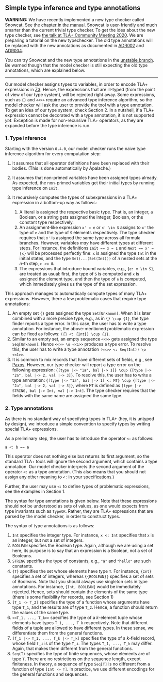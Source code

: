 ## Simple type inference and type annotations

**WARNING:** We have recently implemented a new type checker called Snowcat.
See the [chapter in the manual](./typechecker-snowcat.md).
Snowcat is user-friendly and much smarter than the current trivial type
checker.  To get the idea about the new type checker, see [the talk at TLA+
Community Meeting 2020](https://youtu.be/hnp25hmCMN8). We are preparing a
tutorial on the new typechecker. The old type annotations will be replaced with
the new annotations as documented in [ADR002](../adr/002adr-types.md)
and [ADR004](../adr/004adr-annotations.md).

You can try Snowcat and the new type annotations in the [unstable
branch](https://github.com/informalsystems/apalache).  Be warned though that
the model checker is still expecting the old type annotations, which are
explained below.

---------------------------------------------------------------------------------

Our model checker assigns types to variables, in order to encode TLA+ expressions
in [Z3](https://github.com/Z3Prover/z3). Hence, the expressions that are ill-typed
(from the point of view of our type system), will be rejected right away. Some
expressions, such as ``{}`` and ``<<>>`` require an advanced type inference algorithm,
so the model checker will ask the user to provide the tool with a type annotation.
To get an idea of our type system, check Section 2. In a nutshell,
if a TLA+ expression cannot be decorated with a type annotation,
it is not supported _yet_. Exception is made for non-recursive TLA+ operators, as they are
expanded before the type inference is run. 

### 1. Type inference

Starting with the version ``0.4.0``, our model checker runs the naive type
inference algorithm for every computation step:

 1. It assumes that all operator definitions have been replaced with their
bodies. (This is done automatically by Apalache.)

 1. It assumes that non-primed variables have been assigned types already.
 As expected, the non-primed variables get their initial types by running
 type inference on ``Init``.

 1. It recursively computes the types of subexpressions in a TLA+ expression in
 a bottom-up way as follows:
 
    1. A literal is assigned the respective basic type. That is, an integer,
     a Boolean, or a string gets assigned the integer, Boolean, or the constant
     type respectively.
    1. An assignment-like expression ``x' = e`` or ``x' \in S`` assigns to ``x'``
     the type of ``e`` and the type of ``S`` elements respectively. The type
     checker requires that ``x'`` is assigned the same type across all formula
     branches. However, variables _may_ have different types at different steps.
     For instance, the definitions ``Init == x = 1`` and ``Next == x' = {x}``
     will be processed perfectly fine: ``x`` is assigned the type ``Int`` in the initial
     states, and the type ``Set(...(Set(Int)))`` of _n_ nested sets at the _n_-th step, ``n >= 0``.
    1. The expressions that introduce bound variables, e.g., ``{e: x \in S}``,
    are treated as usual: first, the type of ``S`` is computed and ``x`` is assigned
    the element type, and then the type of ``e`` is computed, which immediately
    gives us the type of the set expression.
    
This approach manages to automatically compute types of many TLA+ expressions.
However, there a few problematic cases that require type annotations:

 1. An empty set ``{}`` gets assigned the type ``Set[Unknown]``. When it is later
 combined with a more precise type, e.g., as in ``{} \cup {1}``, the type finder
 reports a type error. In this case, the user has to write a type annotation.
 For instance, the above-mentioned problematic expression can be fixed as follows:
 ``({} <: {Int}) \cup {1}``.
 1. Similar to an empty set, an empty sequence ``<<>>`` gets assigned the type
  ``Seq[Unknown]``. Hence ``<<>> \o <<1>>`` produces a type error. To resolve this,
  the user has to write a type annotation ``(<<>> <: Seq(Int)) \o <<1>>``.
 1. It is common to mix records that have different sets of fields, e.g.,
  see [Paxos](https://github.com/tlaplus/Examples/tree/master/specifications/Paxos).
  However, our type checker will report a type error on the following expression:
  ``{[type |-> "1a", bal |-> 1]} \cup {[type |-> "2a", bal |-> 2, val |-> 3]}``.
  To resolve this, the user has to write a type annotation:
   ``{[type |-> "1a", bal |-> 1] <: MT} \cup {[type |-> "2a", bal |-> 2, val |-> 3]}``,
   where ``MT`` is defined as ``[type |-> STRING, bal |-> Int, val |-> Int]``.
  The type checker requires that the fields with the same name are assigned
  the same type.
  
### 2. Type annotations

As there is no standard way of specifying types in TLA+ (hey, it is untyped by design),
we introduce a simple convention to specify types by writing special TLA+ expressions.

As a preliminary step, the user has to introduce the operator ``<:`` as follows:

```tla
a <: b == a
```

This operator does not nothing else but returns its first argument, so the standard TLA+
tools will ignore the second argument, which contains a type annotation. Our model checker
interprets the second argument of the operator ``<:`` as a type annotation.
(This also means that you should not assign any other meaning to ``<:`` in your specifications.)

Further, the user may use ``<:`` to define types of problematic expressions, see the
examples in Section 1.

The syntax for type annotations is given below. Note that these expressions should not be
understood as sets of values, as one would expects from type invariants such as ``TypeOK``. Rather,
they are TLA+ expressions that are parsed by the model checker, in order to construct types.

The syntax of type annotations is as follows:

  1. ``Int`` specifies the integer type. For instance, ``x <: Int`` specifies that ``x``
  is an integer, but not a set of integers.
  1. ``BOOLEAN`` specifies the Boolean type. Again, although we are using a set here,
  its purpose is to say that an expression is a Boolean, not a set of Booleans.
  1. ``STRING`` specifies the type of constants, e.g., ``"a"`` and ``"hello"``
  are such constants.
  1. ``{T}`` specifies the set whose elements have type ``T``. For instance,
  ``{Int}`` specifies a set of integers, whereas ``{{BOOLEAN}}`` specifies
  a set of sets of Booleans. Note that you should always use singleton sets in
  type annotations. For instance, ``{Int, BOOLEAN}`` would be immediately rejected.
  Hence, sets should contain the elements of the same type (there is some flexibility
  for records, see Section 1)
  1. ``[T_1 -> T_2]`` specifies the type of a function whose arguments have type ``T_1``,
  and the results are of type ``T_2``. Hence, a function should return the values
  of the same type.
  1. ``<<T_1, ..., T_k>>`` specifies the type of a _k_-element tuple whose
  elements have types ``T_1, ..., T_k`` respectively. Note that different fields
  of a tuple are allowed to have different types. In these sense, we differentiate them
  from the general functions.
  1. ``[f_1 |-> T_1, ..., f_k |-> T_k]`` specifies the type of a _k_-field record,
  whose field ``f_i`` is of the type ``T_i``. The types ``T_1, ..., T_k`` may differ. Again,
  that makes them different from the general functions.
  1. ``Seq(T)`` specifies the type of finite sequences, whose elements are of type ``T``.
  There are no restrictions on the sequence length, except finiteness. In theory,
  a sequence of type ``Seq[T]`` is no different from a function of type ``[Int -> T]``.
  In practice, we use different encodings for the general functions and sequences.
  
